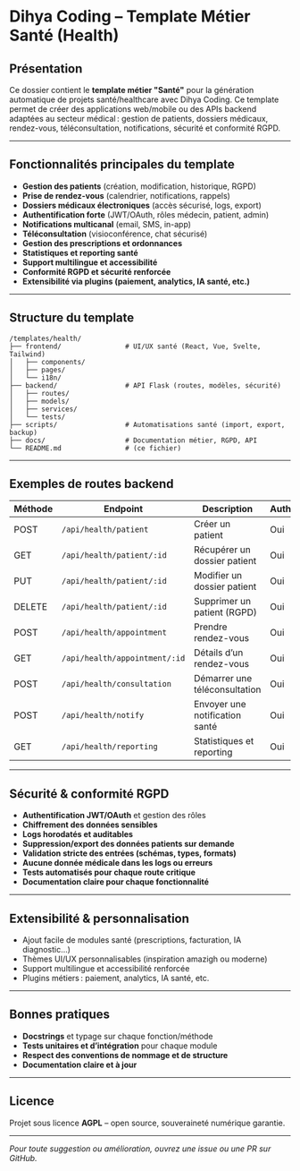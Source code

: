 # Dihya Coding – Template Métier Santé (Health)

## Présentation

Ce dossier contient le **template métier "Santé"** pour la génération automatique de projets santé/healthcare avec Dihya Coding. Ce template permet de créer des applications web/mobile ou des APIs backend adaptées au secteur médical : gestion de patients, dossiers médicaux, rendez-vous, téléconsultation, notifications, sécurité et conformité RGPD.

---

## Fonctionnalités principales du template

- **Gestion des patients** (création, modification, historique, RGPD)
- **Prise de rendez-vous** (calendrier, notifications, rappels)
- **Dossiers médicaux électroniques** (accès sécurisé, logs, export)
- **Authentification forte** (JWT/OAuth, rôles médecin, patient, admin)
- **Notifications multicanal** (email, SMS, in-app)
- **Téléconsultation** (visioconférence, chat sécurisé)
- **Gestion des prescriptions et ordonnances**
- **Statistiques et reporting santé**
- **Support multilingue et accessibilité**
- **Conformité RGPD et sécurité renforcée**
- **Extensibilité via plugins (paiement, analytics, IA santé, etc.)**

---

## Structure du template

```
/templates/health/
├── frontend/                # UI/UX santé (React, Vue, Svelte, Tailwind)
│   ├── components/
│   ├── pages/
│   └── i18n/
├── backend/                 # API Flask (routes, modèles, sécurité)
│   ├── routes/
│   ├── models/
│   ├── services/
│   └── tests/
├── scripts/                 # Automatisations santé (import, export, backup)
├── docs/                    # Documentation métier, RGPD, API
└── README.md                # (ce fichier)
```

---

## Exemples de routes backend

| Méthode | Endpoint                        | Description                                 | Authentification | Rôle requis   |
|---------|---------------------------------|---------------------------------------------|------------------|---------------|
| POST    | `/api/health/patient`           | Créer un patient                            | Oui              | Médecin/Admin |
| GET     | `/api/health/patient/:id`       | Récupérer un dossier patient                | Oui              | Médecin/Admin |
| PUT     | `/api/health/patient/:id`       | Modifier un dossier patient                 | Oui              | Médecin/Admin |
| DELETE  | `/api/health/patient/:id`       | Supprimer un patient (RGPD)                 | Oui              | Admin         |
| POST    | `/api/health/appointment`       | Prendre rendez-vous                         | Oui              | Patient       |
| GET     | `/api/health/appointment/:id`   | Détails d’un rendez-vous                    | Oui              | Patient/Médecin|
| POST    | `/api/health/consultation`      | Démarrer une téléconsultation               | Oui              | Médecin       |
| POST    | `/api/health/notify`            | Envoyer une notification santé              | Oui              | Médecin/Admin |
| GET     | `/api/health/reporting`         | Statistiques et reporting                   | Oui              | Admin         |

---

## Sécurité & conformité RGPD

- **Authentification JWT/OAuth** et gestion des rôles
- **Chiffrement des données sensibles**
- **Logs horodatés et auditables**
- **Suppression/export des données patients sur demande**
- **Validation stricte des entrées (schémas, types, formats)**
- **Aucune donnée médicale dans les logs ou erreurs**
- **Tests automatisés pour chaque route critique**
- **Documentation claire pour chaque fonctionnalité**

---

## Extensibilité & personnalisation

- Ajout facile de modules santé (prescriptions, facturation, IA diagnostic…)
- Thèmes UI/UX personnalisables (inspiration amazigh ou moderne)
- Support multilingue et accessibilité renforcée
- Plugins métiers : paiement, analytics, IA santé, etc.

---

## Bonnes pratiques

- **Docstrings** et typage sur chaque fonction/méthode
- **Tests unitaires et d’intégration** pour chaque module
- **Respect des conventions de nommage et de structure**
- **Documentation claire et à jour**

---

## Licence

Projet sous licence **AGPL** – open source, souveraineté numérique garantie.

---

*Pour toute suggestion ou amélioration, ouvrez une issue ou une PR sur GitHub.*